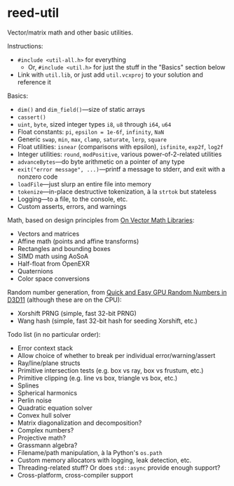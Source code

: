 reed-util
=========

Vector/matrix math and other basic utilities.

Instructions:
* `#include <util-all.h>` for everything
  * Or, `#include <util.h>` for just the stuff in the "Basics" section below
* Link with `util.lib`, or just add `util.vcxproj` to your solution and reference it

Basics:
* `dim()` and `dim_field()`—size of static arrays
* `cassert()`
* `uint`, `byte`, sized integer types `i8`, `u8` through `i64`, `u64`
* Float constants: `pi`, `epsilon = 1e-6f`, `infinity`, `NaN`
* Generic `swap`, `min`, `max`, `clamp`, `saturate`, `lerp`, `square`
* Float utilities: `isnear` (comparisons with epsilon), `isfinite`, `exp2f`, `log2f`
* Integer utilities: `round`, `modPositive`, various power-of-2-related utilities
* `advanceBytes`—do byte arithmetic on a pointer of any type
* `exit("error message", ...)`—printf a message to stderr, and exit with a nonzero code
* `loadFile`—just slurp an entire file into memory
* `tokenize`—in-place destructive tokenization, à la `strtok` but stateless
* Logging—to a file, to the console, etc.
* Custom asserts, errors, and warnings

Math, based on design principles from [On Vector Math Libraries](http://www.reedbeta.com/blog/2013/12/28/on-vector-math-libraries/):
* Vectors and matrices
* Affine math (points and affine transforms)
* Rectangles and bounding boxes
* SIMD math using AoSoA
* Half-float from OpenEXR
* Quaternions
* Color space conversions

Random number generation, from [Quick and Easy GPU Random Numbers in D3D11](http://www.reedbeta.com/blog/2013/01/12/quick-and-easy-gpu-random-numbers-in-d3d11/) (although these are on the CPU):
* Xorshift PRNG (simple, fast 32-bit PRNG)
* Wang hash (simple, fast 32-bit hash for seeding Xorshift, etc.)

Todo list (in no particular order):
* Error context stack
* Allow choice of whether to break per individual error/warning/assert
* Ray/line/plane structs
* Primitive intersection tests (e.g. box vs ray, box vs frustum, etc.)
* Primitive clipping (e.g. line vs box, triangle vs box, etc.)
* Splines
* Spherical harmonics
* Perlin noise
* Quadratic equation solver
* Convex hull solver
* Matrix diagonalization and decomposition?
* Complex numbers?
* Projective math?
* Grassmann algebra?
* Filename/path manipulation, à la Python's `os.path`
* Custom memory allocators with logging, leak detection, etc.
* Threading-related stuff?  Or does `std::async` provide enough support?
* Cross-platform, cross-compiler support
